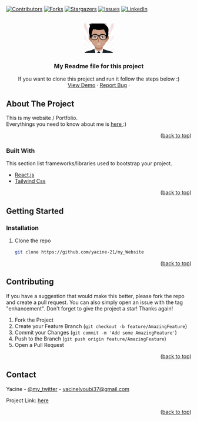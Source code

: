 <div id="top"></div>

<!-- PROJECT SHIELDS -->
<!--
*** I'm using markdown "reference style" links for readability.
*** Reference links are enclosed in brackets [ ] instead of parentheses ( ).
*** See the bottom of this document for the declaration of the reference variables
*** for contributors-url, forks-url, etc. This is an optional, concise syntax you may use.
*** https://www.markdownguide.org/basic-syntax/#reference-style-links
-->
[![Contributors][contributors-shield]][contributors-url]
[![Forks][forks-shield]][forks-url]
[![Stargazers][stars-shield]][stars-url]
[![Issues][issues-shield]][issues-url]
[![LinkedIn][linkedin-shield]][linkedin-url]



<!-- PROJECT LOGO -->
<br />
<div align="center">
  <a href="https://github.com/yacine/my_Website">
    <img src="public/images/me2.png" alt="Logo" width="80" height="80">
  </a>

  <h3 align="center">My Readme file for this project </h3>

  <p align="center">
    If you want to clone this project and run it follow the steps below :)
    <br />
    <a href="https://ysolutionscybertech.com/">View Demo</a>
    ·
    <a href="https://github.com/yacine-21/my_Website/issues">Report Bug</a>
    ·
  </p>
</div>

<!-- ABOUT THE PROJECT -->
## About The Project


This is my website / Portfolio. <br>
Everythings you need to know about me is <a href="https://ysolutionscybertech.com/">here </a> :)

<p align="right">(<a href="#top">back to top</a>)</p>



### Built With

This section list frameworks/libraries used to bootstrap your project.


* [React.js](https://reactjs.org/)
* [Tailwind Css](https://tailwindcss.com/)


<p align="right">(<a href="#top">back to top</a>)</p>


<!-- GETTING STARTED -->
## Getting Started

### Installation

1. Clone the repo
   ```sh
   git clone https://github.com/yacine-21/my_Website
   ```

<p align="right">(<a href="#top">back to top</a>)</p>

<!-- CONTRIBUTING -->
## Contributing

If you have a suggestion that would make this better, please fork the repo and create a pull request. You can also simply open an issue with the tag "enhancement".
Don't forget to give the project a star! Thanks again!

1. Fork the Project
2. Create your Feature Branch (`git checkout -b feature/AmazingFeature`)
3. Commit your Changes (`git commit -m 'Add some AmazingFeature'`)
4. Push to the Branch (`git push origin feature/AmazingFeature`)
5. Open a Pull Request

<p align="right">(<a href="#top">back to top</a>)</p>

<!-- CONTACT -->
## Contact

Yacine - [@my_twitter](https://twitter.com/Yacine_D_21) - yacinelyoubi37@gmail.com

Project Link: [here](https://yacine-lyoubi-psi-eosin.vercel.app/)

<p align="right">(<a href="#top">back to top</a>)</p>

<!-- MARKDOWN LINKS & IMAGES -->
<!-- https://www.markdownguide.org/basic-syntax/#reference-style-links -->
[contributors-shield]: https://img.shields.io/github/contributors/yacine-21/my_Website.svg?style=for-the-badge
[contributors-url]: https://github.com/yacine-21/my_Website/graphs/contributors
[forks-shield]: https://img.shields.io/github/forks/yacine-21/my_Website.svg?style=for-the-badge
[forks-url]: https://github.com/yacine-21/my_Website/network/members
[stars-shield]: https://img.shields.io/github/stars/yacine-21/my_Website.svg?style=for-the-badge
[stars-url]: https://github.com/yacine-21/my_Website/stargazers
[issues-shield]: https://img.shields.io/github/issues/yacine-21/my_Website.svg?style=for-the-badge
[issues-url]: https://github.com/yacine-21/my_Website/issues
[linkedin-shield]: https://img.shields.io/badge/-LinkedIn-black.svg?style=for-the-badge&logo=linkedin&colorB=555
[linkedin-url]: https://linkedin.com/in/othneildrew
[product-screenshot]: images/screenshot.png
